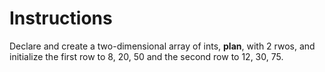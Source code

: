 # Instructions

Declare and create a two-dimensional array of ints, **plan**, with 2 rwos, and initialize the first row to 8, 20, 50 and the second row to 12, 30, 75.
